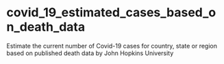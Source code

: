 # covid_19_estimated_cases_based_on_death_data
Estimate the current number of Covid-19 cases for country, state or region based on published death data by John Hopkins University
